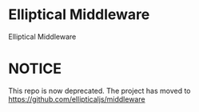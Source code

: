 # Elliptical Middleware

Elliptical Middleware

# NOTICE

This repo is now deprecated. The project has moved to https://github.com/ellipticaljs/middleware

